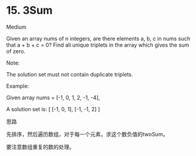 # 15. 3Sum

Medium


Given an array nums of n integers, are there elements a, b, c in nums such that a + b + c = 0? Find all unique triplets in the array which gives the sum of zero.

Note:

The solution set must not contain duplicate triplets.

Example:

Given array nums = [-1, 0, 1, 2, -1, -4],

A solution set is:
[
  [-1, 0, 1],
  [-1, -1, 2]
]

思路

先排序，然后遍历数组，对于每一个元素，求这个数负值的twoSum。

要注意数组重复的数的处理。
